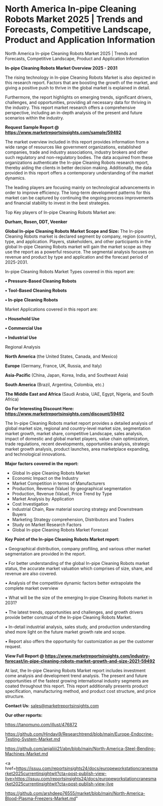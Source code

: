 # North America In-pipe Cleaning Robots Market 2025 | Trends and Forecasts, Competitive Landscape, Product and Application Information
North America In-pipe Cleaning Robots Market 2025 | Trends and Forecasts, Competitive Landscape, Product and Application Information

<Strong> In-pipe Cleaning Robots Market Overview 2025 - 2031</strong>

The rising technology in In-pipe Cleaning Robots Market is also depicted in this research report. Factors that are boosting the growth of the market, and giving a positive push to thrive in the global market is explained in detail.

Furthermore, the report highlights on emerging trends, significant drivers, challenges, and opportunities, providing all necessary data for thriving in the industry. This report market research offers a comprehensive perspective, including an in-depth analysis of the present and future scenarios within the industry.

<strong>Request Sample Report @ <a href=https://www.marketreportsinsights.com/sample/59492>https://www.marketreportsinsights.com/sample/59492</a></strong>

The market overview included in this report provides information from a wide range of resources like government organizations, established companies, trade and industry associations, industry brokers and other such regulatory and non-regulatory bodies. The data acquired from these organizations authenticate the In-pipe Cleaning Robots research report, thereby aiding the clients in better decision making. Additionally, the data provided in this report offers a contemporary understanding of the market dynamics.

The leading players are focusing mainly on technological advancements in order to improve efficiency. The long-term development patterns for this market can be captured by continuing the ongoing process improvements and financial stability to invest in the best strategies.

Top Key players of In-pipe Cleaning Robots Market are:

<strong>Durham, Rosen, DDT, Veenker</strong>

<strong><b>Global In-pipe Cleaning Robots Market Scope and Size:</b></strong>
The In-pipe Cleaning Robots market is declared segment by company, region (country), type, and application. Players, stakeholders, and other participants in the global In-pipe Cleaning Robots market will gain the market scope as they use the report as a powerful resource. The segmental analysis focuses on revenue and product by type and application and the forecast period of 2025-2031.

In-pipe Cleaning Robots Market Types covered in this report are:

<strong>• Pressure-Based Cleaning Robots

• Tool-Based Cleaning Robots

• In-pipe Cleaning Robots</strong>

Market Applications covered in this report are:

<strong>• Household Use

• Commercial Use

• Industrial Use</strong> 

Regional Analysis

<strong>North America</strong> (the United States, Canada, and Mexico)

<strong>Europe</strong> (Germany, France, UK, Russia, and Italy)

<strong>Asia-Pacific</strong> (China, Japan, Korea, India, and Southeast Asia)

<strong>South America</strong> (Brazil, Argentina, Colombia, etc.)

<strong>The Middle East and Africa</strong> (Saudi Arabia, UAE, Egypt, Nigeria, and South Africa)

<strong>Go For Interesting Discount Here: <a href=https://www.marketreportsinsights.com/discount/59492>https://www.marketreportsinsights.com/discount/59492</a></strong>

The In-pipe Cleaning Robots market report provides a detailed analysis of global market size, regional and country-level market size, segmentation market growth, market share, competitive Landscape, sales analysis, impact of domestic and global market players, value chain optimization, trade regulations, recent developments, opportunities analysis, strategic market growth analysis, product launches, area marketplace expanding, and technological innovations.

<strong><b>Major factors covered in the report:</b></strong>
<ul>
  <li>Global In-pipe Cleaning Robots Market </li>
  <li>Economic Impact on the Industry</li>
  <li>Market Competition in terms of Manufacturers</li>
  <li>Production, Revenue (Value) by geographical segmentation</li>
  <li>Production, Revenue (Value), Price Trend by Type</li>
  <li>Market Analysis by Application</li>
  <li>Cost Investigation</li>
  <li>Industrial Chain, Raw material sourcing strategy and Downstream Buyers</li>
  <li>Marketing Strategy comprehension, Distributors and Traders</li>
  <li>Study on Market Research Factors</li>
  <li>Global In-pipe Cleaning Robots Market Forecast</li>
</ul>

<strong><b>Key Point of the In-pipe Cleaning Robots Market report:</b></strong>

• Geographical distribution, company profiling, and various other market segmentation are provided in the report.

• For better understanding of the global In-pipe Cleaning Robots market status, the accurate market valuation which comprises of size, share, and revenue are also covered.

• Analysis of the competitive dynamic factors better extrapolate the complete market overview

• What will be the size of the emerging In-pipe Cleaning Robots market in 2031?

• The latest trends, opportunities and challenges, and growth drivers provide better construal of the In-pipe Cleaning Robots Market.

• In-detail industrial analysis, sales study, and production understanding shed more light on the future market growth rate and scope.

• Report also offers the opportunity for customization as per the customer request.

<strong><b>View Full Report @ <a href=https://www.marketreportsinsights.com/industry-forecast/in-pipe-cleaning-robots-market-growth-and-size-2021-59492>https://www.marketreportsinsights.com/industry-forecast/in-pipe-cleaning-robots-market-growth-and-size-2021-59492</a></b></strong>


At last, the In-pipe Cleaning Robots Market report includes investment come analysis and development trend analysis. The present and future opportunities of the fastest growing international industry segments are coated throughout this report. This report additionally presents product specification, manufacturing method, and product cost structure, and price structure.

<strong>Contact Us:</strong>
sales@marketreportsinsights.com

<strong>Our other reports:</strong>

<a href=https://tanomuno.com/illust/476872>https://tanomuno.com/illust/476872</a>

<a href=https://github.com/Hindavi9/Researchtrend/blob/main/Europe-Endocrine-Testing-System-Market.md>https://github.com/Hindavi9/Researchtrend/blob/main/Europe-Endocrine-Testing-System-Market.md</a>

<a href=https://github.com/anjaliiii21/abn/blob/main/North-America-Steel-Bending-Machines-Market.md>https://github.com/anjaliiii21/abn/blob/main/North-America-Steel-Bending-Machines-Market.md</a>

<a href=https://issuu.com/reportsinsights24/docs/europeworkstationcranesmarket2025currentinsightwit?cta=post-publish-view-live>https://issuu.com/reportsinsights24/docs/europeworkstationcranesmarket2025currentinsightwit?cta=post-publish-view-live</a>

<a href=https://github.com/arshdeep76555/market/blob/main/North-America-Blood-Plasma-Freezers-Market.md>https://github.com/arshdeep76555/market/blob/main/North-America-Blood-Plasma-Freezers-Market.md</a>"
